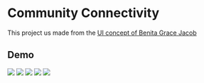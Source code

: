 # Community Connectivity

This project us made from the <a href="https://www.linkedin.com/posts/benitagracejacob_adobexd-uidesign-appdesign-activity-6690856142169628672-Rp3E"> UI concept of Benita Grace Jacob</a>

## Demo
  ![](https://github.com/harsh2201/Community-Connectivity/blob/master/screenshots/Screenshot_1595244430.png)
  ![](https://github.com/harsh2201/Community-Connectivity/blob/master/screenshots/Screenshot_1595244425.png)
  ![](https://github.com/harsh2201/Community-Connectivity/blob/master/screenshots/Screenshot_1595244430.png)
  ![](https://github.com/harsh2201/Community-Connectivity/blob/master/screenshots/Screenshot_1595244435.png)
  ![](https://github.com/harsh2201/Community-Connectivity/blob/master/screenshots/Screenshot_1595244455.png)
